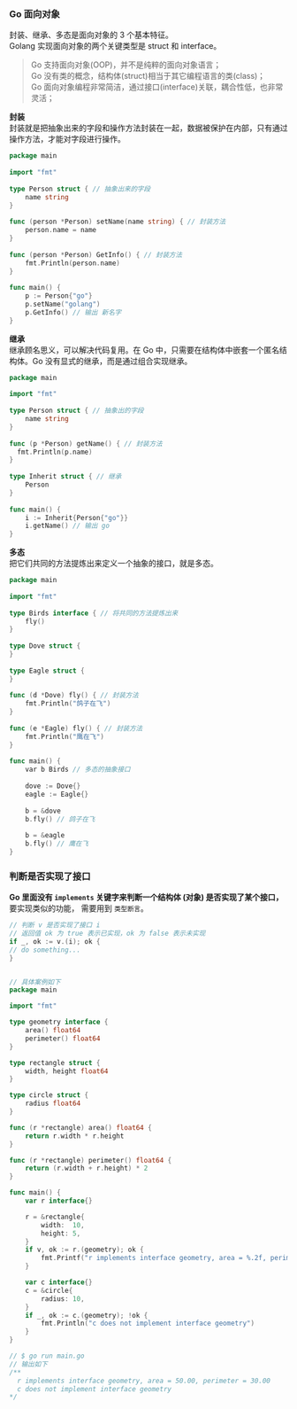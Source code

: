 
### Go 面向对象
封装、继承、多态是面向对象的 3 个基本特征。  
Golang 实现面向对象的两个关键类型是 struct 和 interface。
> Go 支持面向对象(OOP)，并不是纯粹的面向对象语言；  
> Go 没有类的概念，结构体(struct)相当于其它编程语言的类(class)；  
> Go 面向对象编程非常简洁，通过接口(interface)关联，耦合性低，也非常灵活；  

**封装**   
封装就是把抽象出来的字段和操作方法封装在一起，数据被保护在内部，只有通过操作方法，才能对字段进行操作。  
```go
package main
​
import "fmt"
​
type Person struct { // 抽象出来的字段
    name string
}
​
func (person *Person) setName(name string) { // 封装方法
    person.name = name
}
​
func (person *Person) GetInfo() { // 封装方法
    fmt.Println(person.name)
}
​
func main() {
    p := Person{"go"}
    p.setName("golang")
    p.GetInfo() // 输出 新名字
}
```

**继承**  
继承顾名思义，可以解决代码复用。在 Go 中，只需要在结构体中嵌套一个匿名结构体。Go 没有显式的继承，而是通过组合实现继承。  
```go
package main
​
import "fmt"
​
type Person struct { // 抽象出的字段
    name string
}
​
func (p *Person) getName() { // 封装方法
  fmt.Println(p.name)
}
​
type Inherit struct { // 继承
    Person
}
​
func main() {
    i := Inherit{Person{"go"}}
    i.getName() // 输出 go
}
```

**多态**   
把它们共同的方法提炼出来定义一个抽象的接口，就是多态。  
```go
package main
​
import "fmt"
​
type Birds interface { // 将共同的方法提炼出来
    fly()
}
​
type Dove struct {
}
​
type Eagle struct {
}
​
func (d *Dove) fly() { // 封装方法
    fmt.Println("鸽子在飞")
}
​
func (e *Eagle) fly() { // 封装方法
    fmt.Println("鹰在飞")
}
​
func main() {
    var b Birds // 多态的抽象接口
​
    dove := Dove{}
    eagle := Eagle{}
​
    b = &dove
    b.fly() // 鸽子在飞
​
    b = &eagle
    b.fly() // 鹰在飞
}
```

### 判断是否实现了接口
**Go 里面没有 `implements` 关键字来判断一个结构体 (对象) 是否实现了某个接口，** 要实现类似的功能，
需要用到 `类型断言`。
```go
// 判断 v 是否实现了接口 i
// 返回值 ok 为 true 表示已实现，ok 为 false 表示未实现
if _, ok := v.(i); ok {
// do something...
} 


// 具体案例如下
package main

import "fmt"

type geometry interface {
	area() float64
	perimeter() float64
}

type rectangle struct {
	width, height float64
}

type circle struct {
	radius float64
}

func (r *rectangle) area() float64 {
	return r.width * r.height
}

func (r *rectangle) perimeter() float64 {
	return (r.width + r.height) * 2
}

func main() {
	var r interface{}

	r = &rectangle{
		width:  10,
		height: 5,
	}
	if v, ok := r.(geometry); ok {
		fmt.Printf("r implements interface geometry, area = %.2f, perimeter = %.2f \n", v.area(), v.perimeter())
	}

	var c interface{}
	c = &circle{
		radius: 10,
	}
	if _, ok := c.(geometry); !ok {
		fmt.Println("c does not implement interface geometry")
	}
}

// $ go run main.go
// 输出如下 
/**
  r implements interface geometry, area = 50.00, perimeter = 30.00
  c does not implement interface geometry
*/

```